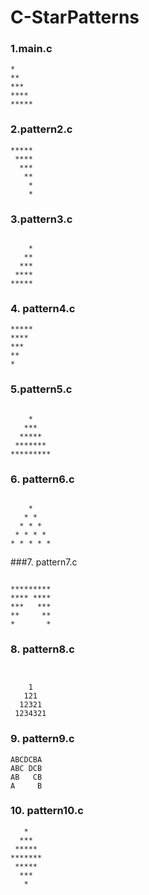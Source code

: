 # C-StarPatterns

### 1.main.c
```
*
**
***
****
*****
```

### 2.pattern2.c
```
*****
 ****
  ***
   **
    *
    * 
```

### 3.pattern3.c
```

    *
   **
  ***
 ****
*****
```
### 4. pattern4.c
```
*****
****
***
**
*
```

### 5.pattern5.c
```

    *
   ***
  *****
 *******
*********
```

### 6. pattern6.c
```

    *
   * *
  * * *
 * * * *
* * * * *

```
###7. pattern7.c
```

*********
**** ****
***   ***
**     **
*       *
```
### 8. pattern8.c
```


    1
   121
  12321
 1234321

```

### 9. pattern9.c
```
ABCDCBA
ABC DCB
AB   CB
A     B
```
### 10. pattern10.c
```
   *
  ***
 *****
*******
 *****
  ***
   *
```
